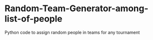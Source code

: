 # Random-Team-Generator-among-list-of-people
Python code to assign random people in teams for any tournament
